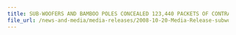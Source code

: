 ```yaml
---
title: SUB-WOOFERS AND BAMBOO POLES CONCEALED 123,440 PACKETS OF CONTRABAND CIGARETTES, TWO MEN ARRESTED 
file_url: /news-and-media/media-releases/2008-10-20-Media-Release-subwooferspoles.pdf
---
```

